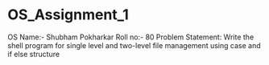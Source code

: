 # OS_Assignment_1
OS
Name:- Shubham Pokharkar
Roll no:- 80
Problem Statement: Write the shell program for single level and two-level file management using case and if else structure
